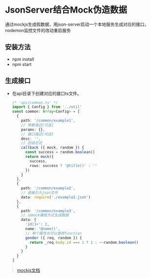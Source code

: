 # JsonServer结合Mock伪造数据
  通过mockjs生成假数据，用json-server启动一个本地服务生成对应的接口，nodemon监控文件的改动重启服务

## 安装方法
- npm install
- npm start

## 生成接口
- 在api目录下创建对应的接口ts文件。
  ```typescript
  /* 'api/common.ts' */
  import { Config } from '../util'
  const common: Array<Config> = [
    {
      path: '/common/example1',
      // 参数描述[可选]
      params: {},
      // 接口描述[可选]
      desc: '',
      // 回调方式
      callback ({ mock, random }) {
        const success = random.boolean()
        return mock({
          success,
          rows: success ? '@title()' : ''
        })
      }
    },
    {
      path: '/common/example2',
      // 直接引入json文件
      data: require('./example2.json')
    },
    {
      path: '/common/example3',
      // 以mock模版方式生成数据
      data: {
        'id|1+': 2,
        name: '@name()',
        // 单个属性也可以使用function
        gender ({ req, random }) {
          return _req.body.id === 1 ? 1 : ~~random.boolean()
        }
      }
    }
  ]
  ```

> [mockjs文档](https://github.com/nuysoft/Mock/wiki)
